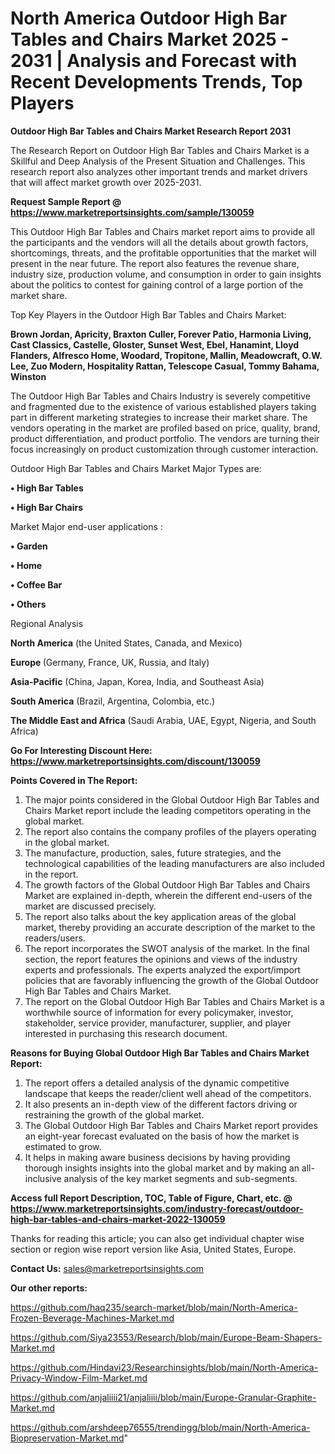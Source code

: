 # North America Outdoor High Bar Tables and Chairs Market 2025 - 2031 | Analysis and Forecast with Recent Developments Trends, Top Players

<strong>Outdoor High Bar Tables and Chairs Market Research Report 2031</strong>

The Research Report on Outdoor High Bar Tables and Chairs Market is a Skillful and Deep Analysis of the Present Situation and Challenges. This research report also analyzes other important trends and market drivers that will affect market growth over 2025-2031.

<strong>Request Sample Report @ <a href=https://www.marketreportsinsights.com/sample/130059>https://www.marketreportsinsights.com/sample/130059</a></strong>

This Outdoor High Bar Tables and Chairs market report aims to provide all the participants and the vendors will all the details about growth factors, shortcomings, threats, and the profitable opportunities that the market will present in the near future. The report also features the revenue share, industry size, production volume, and consumption in order to gain insights about the politics to contest for gaining control of a large portion of the market share.

Top Key Players in the Outdoor High Bar Tables and Chairs Market:

<strong>Brown Jordan, Apricity, Braxton Culler, Forever Patio, Harmonia Living, Cast Classics, Castelle, Gloster, Sunset West, Ebel, Hanamint, Lloyd Flanders, Alfresco Home, Woodard, Tropitone, Mallin, Meadowcraft, O.W. Lee, Zuo Modern, Hospitality Rattan, Telescope Casual, Tommy Bahama, Winston</strong>

The Outdoor High Bar Tables and Chairs Industry is severely competitive and fragmented due to the existence of various established players taking part in different marketing strategies to increase their market share. The vendors operating in the market are profiled based on price, quality, brand, product differentiation, and product portfolio. The vendors are turning their focus increasingly on product customization through customer interaction.

Outdoor High Bar Tables and Chairs Market Major Types are:

<strong>• High Bar Tables

• High Bar Chairs</strong>

Market Major end-user applications :

<strong>• Garden

• Home

• Coffee Bar

• Others</strong>

Regional Analysis

</u><strong><b>North America</b></strong> (the United States, Canada, and Mexico)

<strong><b>Europe </b></strong>(Germany, France, UK, Russia, and Italy)

<strong><b>Asia-Pacific</b></strong> (China, Japan, Korea, India, and Southeast Asia)

<strong><b>South America</b></strong> (Brazil, Argentina, Colombia, etc.)

<strong><b>The Middle East and Africa</b></strong> (Saudi Arabia, UAE, Egypt, Nigeria, and South Africa)

<strong>Go For Interesting Discount Here: <a href=https://www.marketreportsinsights.com/discount/130059>https://www.marketreportsinsights.com/discount/130059</a></strong>

<strong>Points Covered in The Report:</strong>
<ol>
  <li>The major points considered in the Global Outdoor High Bar Tables and Chairs Market report include the leading competitors operating in the global market.</li>
  <li>The report also contains the company profiles of the players operating in the global market.</li>
  <li>The manufacture, production, sales, future strategies, and the technological capabilities of the leading manufacturers are also included in the report.</li>
  <li>The growth factors of the Global Outdoor High Bar Tables and Chairs Market are explained in-depth, wherein the different end-users of the market are discussed precisely.</li>
  <li>The report also talks about the key application areas of the global market, thereby providing an accurate description of the market to the readers/users.</li>
  <li>The report incorporates the SWOT analysis of the market. In the final section, the report features the opinions and views of the industry experts and professionals. The experts analyzed the export/import policies that are favorably influencing the growth of the Global Outdoor High Bar Tables and Chairs Market.</li>
  <li>The report on the Global Outdoor High Bar Tables and Chairs Market is a worthwhile source of information for every policymaker, investor, stakeholder, service provider, manufacturer, supplier, and player interested in purchasing this research document.</li>
</ol>
<strong>Reasons for Buying Global Outdoor High Bar Tables and Chairs Market Report:</strong>

<ol>
  <li>The report offers a detailed analysis of the dynamic competitive landscape that keeps the reader/client well ahead of the competitors.</li>
  <li>It also presents an in-depth view of the different factors driving or restraining the growth of the global market.</li>
  <li>The Global Outdoor High Bar Tables and Chairs Market report provides an eight-year forecast evaluated on the basis of how the market is estimated to grow.</li>
  <li>It helps in making aware business decisions by having providing thorough insights insights into the global market and by making an all-inclusive analysis of the key market segments and sub-segments.</li>
</ol>
<strong>Access full Report Description, TOC, Table of Figure, Chart, etc. @ <a href=https://www.marketreportsinsights.com/industry-forecast/outdoor-high-bar-tables-and-chairs-market-2022-130059>https://www.marketreportsinsights.com/industry-forecast/outdoor-high-bar-tables-and-chairs-market-2022-130059</a></strong>


Thanks for reading this article; you can also get individual chapter wise section or region wise report version like Asia, United States, Europe.

<strong>Contact Us:</strong>
sales@marketreportsinsights.com

<strong>Our other reports:</strong>

<a href=https://github.com/haq235/search-market/blob/main/North-America-Frozen-Beverage-Machines-Market.md>https://github.com/haq235/search-market/blob/main/North-America-Frozen-Beverage-Machines-Market.md</a>

<a href=https://github.com/Siya23553/Research/blob/main/Europe-Beam-Shapers-Market.md>https://github.com/Siya23553/Research/blob/main/Europe-Beam-Shapers-Market.md</a>

<a href=https://github.com/Hindavi23/Researchinsights/blob/main/North-America-Privacy-Window-Film-Market.md>https://github.com/Hindavi23/Researchinsights/blob/main/North-America-Privacy-Window-Film-Market.md</a>

<a href=https://github.com/anjaliiii21/anjaliiii/blob/main/Europe-Granular-Graphite-Market.md>https://github.com/anjaliiii21/anjaliiii/blob/main/Europe-Granular-Graphite-Market.md</a>

<a href=https://github.com/arshdeep76555/trendingg/blob/main/North-America-Biopreservation-Market.md>https://github.com/arshdeep76555/trendingg/blob/main/North-America-Biopreservation-Market.md</a>"
